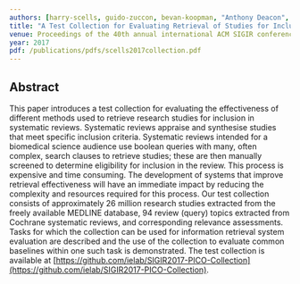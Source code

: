 ```yaml
---
authors: [harry-scells, guido-zuccon, bevan-koopman, "Anthony Deacon", "Shlomo Geva", leif-azzopardi]
title: "A Test Collection for Evaluating Retrieval of Studies for Inclusion in Systematic Reviews"
venue: Proceedings of the 40th annual international ACM SIGIR conference on Research and development in Information Retrieval
year: 2017
pdf: /publications/pdfs/scells2017collection.pdf
---
```


## Abstract 

This paper introduces a test collection for evaluating the effectiveness of different methods used to retrieve research studies for inclusion in systematic reviews. Systematic reviews appraise and synthesise studies that meet specific inclusion criteria. Systematic reviews intended for a biomedical science audience use boolean queries with many, often complex, search clauses to retrieve studies; these are then manually screened to determine eligibility for inclusion in the review. This process is expensive and time consuming. The development of systems that improve retrieval effectiveness will have an immediate impact by reducing the complexity and resources required for this process. Our test collection consists of approximately 26 million research studies extracted from the freely available MEDLINE database, 94 review (query) topics extracted from Cochrane systematic reviews, and corresponding relevance assessments. Tasks for which the collection can be used for information retrieval system evaluation are described and the use of the collection to evaluate common baselines within one such task is demonstrated. The test collection is available at [https://github.com/ielab/SIGIR2017-PICO-Collection](https://github.com/ielab/SIGIR2017-PICO-Collection).
